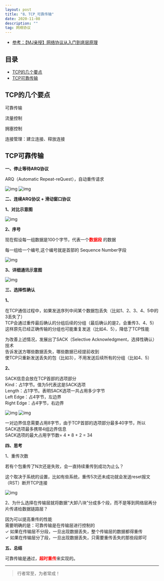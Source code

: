 ```yaml
---
layout: post
title: "8、TCP_可靠传输"
date: 2020-11-08
description: ""
tag: 网络协议
---
```




- [参考：【MJ亲授】网络协议从入门到底层原理](https://ke.qq.com/course/2900359)



## 目录

* [TCP的几个要点](#content1)
* [TCP可靠传输](#content2)



<!-- ************************************************ -->
## <a id="content1"></a>TCP的几个要点

可靠传输    

流量控制    

拥塞控制   

连接管理：建立连接、释放连接      


<!-- ************************************************ -->
## <a id="content2"></a>TCP可靠传输

**一、停止等待ARQ协议**

ARQ（Automatic Repeat-reQuest），自动重传请求

<img src="/images/Network/tcp4.png" alt="img">

<img src="/images/Network/tcp5.png" alt="img">

**二、连续ARQ协议 + 滑动窗口协议**

**1、对比示意图**

<img src="/images/Network/tcp6.png" alt="img">

**2、序号**

现在假设每一组数据是100个字节，代表一个<span style="color:red;font-weight:bold">数据段</span> 的数据     

每一组给一个编号,这个编号就是首部的 Sequence Number字段     

<img src="/images/Network/tcp7.png" alt="img">

**3、详细通讯示意图**

<img src="/images/Network/tcp8.png" alt="img">


**三、选择性确认**

**1、**

在TCP通信过程中，如果发送序列中间某个数据包丢失（比如1、2、3、4、5中的3丢失了）        
TCP会通过重传最后确认的分组后续的分组（最后确认的是2，会重传3、4、5）         
这样原先已经正确传输的分组也可能重复发送（比如4、5），降低了TCP性能      

为改善上述情况，发展出了SACK（Selective Acknowledgment，选择性确认）技术        
告诉发送方哪些数据丢失，哪些数据已经提前收到        
使TCP只重新发送丢失的包（比如3），不用发送后续所有的分组（比如4、5）        

**2、**

SACK信息会放在TCP首部的选项部分     
Kind：占1字节。值为5代表这是SACK选项     
Length：占1字节。表明SACK选项一共占用多少字节     
Left Edge：占4字节，左边界     
Right Edge：占4字节，右边界     

<img src="/images/Network/tcp9.png" alt="img">

<img src="/images/Network/tcp10.png" alt="img">

一对边界信息需要占用8字节，由于TCP首部的选项部分最多40字节，所以    
SACK选项最多携带4组边界信息    
SACK选项的最大占用字节数= 4 * 8 + 2 = 34       


**四、思考**

1、重传次数

若有个包重传了N次还是失败，会一直持续重传到成功为止么？

这个取决于系统的设置，比如有些系统，重传5次还未成功就会发送reset报文（RST）断开TCP连接

<img src="/images/Network/tcp11.png" alt="img">


2、为什么选择在传输层就将数据“大卸八块”分成多个段，而不是等到网络层再分片传递给数据链路层？

因为可以提高重传的性能     
需要明确的是：可靠传输是在传输层进行控制的      
✓ 如果在传输层不分段，一旦出现数据丢失，整个传输层的数据都得重传     
✓ 如果在传输层分了段，一旦出现数据丢失，只需要重传丢失的那些段即可     


**五、总结**

可靠传输是通过，<span style="color:red;font-weight:bold">超时重传</span>来实现的。

----------
>  行者常至，为者常成！


